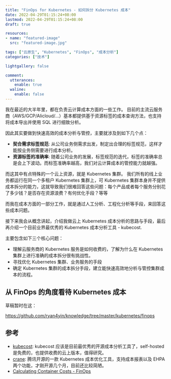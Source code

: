 ```yaml
---
title: "FinOps for Kubernetes - 如何拆分 Kubernetes 成本"
date: 2022-04-29T01:15:24+08:00
lastmod: 2022-04-29T01:15:24+08:00
draft: true

resources:
- name: "featured-image"
  src: "featured-image.jpg"

tags: ["云原生", "Kubernetes", "FinOps", "成本分析"]
categories: ["技术"]

lightgallery: false

comment:
  utterances:
    enable: true
  waline:
    enable: false
---
```


我在最近的大半年里，都在负责云计算成本方面的一些工作。
目前的主流云服务商（AWS/GCP/Alicloud/...）基本都提供基于资源标签的成本查询方法，也支持将成本导出并使用 SQL 进行细致分析。

因此其实要做到快速高效的成本分析与管控，主要就涉及到如下几个点：

- **契合需求标签规范**: 从公司业务侧需求出发，制定出合理的标签规范，这样才能按业务侧需要进行成本分析。
- **资源标签的准确率**: 随着公司业务的发展，标签规范的迭代，标签的准确率总是会上下波动。而标签准确率越高，我们对云计算成本的管控能力就越强。

而这其中有点特殊的一个云上资源，就是 Kubernetes 集群。
我们所有的线上业务都运行在同一个多租户 Kubernetes 集群上，可 Kubernetes 集群本身并不提供成本拆分的能力，这就导致我们很难回答这些问题：每个产品或者每个服务分别花了多少钱？是否存在资源浪费？有何优化手段？等等

而我在成本方面的一部分工作，就是通过人工分析、工程化分析等手段，来回答这些成本问题。

接下来我会从概念讲起，介绍我做云上 Kubernetes 成本分析的思路与手段，最后再介绍一个目前业界最优秀的 Kubernetes 成本分析工具 - kubecost.

主要包含如下三个核心问题：

- 理解云服务商的 Kubernetes 服务是如何收费的，了解为什么在 Kubernetes 集群上进行准确的成本拆分很有挑战性。
- 寻找优化 Kubernetes 集群、业务服务的手段
- 确定 Kubernetes 集群的成本拆分手段，建立能快速高效地分析与管控集群成本的流程。

## 从 FinOps 的角度看待 Kubernetes 成本




草稿暂时在这：

https://github.com/ryan4yin/knowledge/tree/master/kubernetes/finops


## 参考

- [kubecost](https://github.com/kubecost/cost-model): kubecost 应该是目前最优秀的开源成本分析工具了，self-hosted 是免费的，也提供收费的云上版本，值得研究。
- [crane](https://github.com/gocrane/crane): 腾讯开源的一款 Kubernetes 成本优化工具，支持成本报表以及 EHPA 两个功能，才刚开源几个月，目前还比较简陋。
- [Calculating Container Costs - FinOps](https://www.finops.org/projects/calculating-container-costs/)
